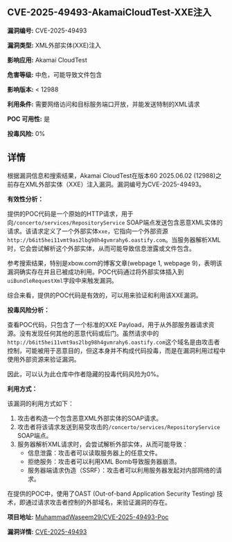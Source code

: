## CVE-2025-49493-AkamaiCloudTest-XXE注入

**漏洞编号:** CVE-2025-49493

**漏洞类型:** XML外部实体(XXE)注入

**影响应用:** Akamai CloudTest

**危害等级:** 中危，可能导致文件包含

**影响版本:** < 12988

**利用条件:** 需要网络访问和目标服务端口开放，并能发送特制的XML请求

**POC 可用性:** 是

**投毒风险:** 0%

## 详情

根据漏洞信息和搜索结果，Akamai CloudTest在版本60 2025.06.02 (12988)之前存在XML外部实体（XXE）注入漏洞。漏洞编号为CVE-2025-49493。

**有效性分析：**

提供的POC代码是一个原始的HTTP请求，用于向`/concerto/services/RepositoryService` SOAP端点发送包含恶意XML实体的请求。该请求定义了一个外部实体`xxe`，它指向一个外部资源`http://b6it5hei11vmt9as2lbg98h4gvmrahy6.oastify.com`。当服务器解析XML时，它会尝试解析这个外部实体，从而可能导致信息泄露或文件包含。

参考搜索结果，特别是xbow.com的博客文章(webpage 1, webpage 9)，表明该漏洞确实存在并且已被成功利用。POC代码通过将外部实体插入到`uiBundleRequestXml`字段中来触发漏洞。

综合来看，提供的POC代码是有效的，可以用来验证和利用该XXE漏洞。

**投毒风险分析：**

查看POC代码，只包含了一个标准的XXE Payload，用于从外部服务器请求资源。没有发现任何其他的恶意代码或后门。虽然请求中的`http://b6it5hei11vmt9as2lbg98h4gvmrahy6.oastify.com`这个域名是由攻击者控制，可能被用于恶意目的，但这本身并不构成代码投毒，而是在漏洞利用过程中使用外部资源来验证漏洞。

因此，可以认为此仓库中作者隐藏的投毒代码风险为0%。

**利用方式：**

该漏洞的利用方式如下：

1.  攻击者构造一个包含恶意XML外部实体的SOAP请求。
2.  攻击者将该请求发送到易受攻击的`/concerto/services/RepositoryService` SOAP端点。
3.  服务器解析XML请求时，会尝试解析外部实体，从而可能导致：
    *   信息泄露：攻击者可以读取服务器上的任意文件。
    *   拒绝服务：攻击者可以利用XML Bomb导致服务器崩溃。
    *   服务器端请求伪造（SSRF）：攻击者可以利用服务器发起对内部网络的请求。

在提供的POC中，使用了OAST (Out-of-band Application Security Testing) 技术，即通过请求攻击者控制的外部域名，来验证漏洞的存在。

**项目地址:** [MuhammadWaseem29/CVE-2025-49493-Poc](https://github.com/MuhammadWaseem29/CVE-2025-49493-Poc)

**漏洞详情:** [CVE-2025-49493](https://nvd.nist.gov/vuln/detail/CVE-2025-49493)